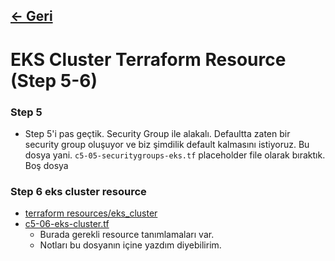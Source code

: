 ## [<- Geri](../README.md)

# EKS Cluster Terraform Resource (Step 5-6)

### Step 5

- Step 5'i pas geçtik. Security Group ile alakalı. Defaultta zaten bir security group oluşuyor ve biz şimdilik default kalmasını istiyoruz. Bu dosya yani. `c5-05-securitygroups-eks.tf` placeholder file olarak bıraktık. Boş dosya

### Step 6 eks cluster resource

- [terraform resources/eks_cluster](https://registry.terraform.io/providers/hashicorp/aws/latest/docs/resources/eks_cluster.html)
- [c5-06-eks-cluster.tf](./c5-06-eks-cluster.tf)
  - Burada gerekli resource tanımlamaları var.
  - Notları bu dosyanın içine yazdım diyebilirim.

